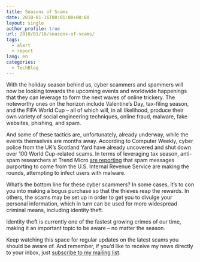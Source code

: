 ```yaml
---
title: Seasons of Scams
date: 2010-01-16T00:01:00+00:00
layout: single
author_profile: true
url: 2010/01/16/seasons-of-scams/
tags:
  - alert
  - report
lang: en
categories: 
  - TechBlog
---
```

With the holiday season behind us, cyber scammers and spammers will now be looking towards the upcoming events and worldwide happenings that they can leverage to form the next waves of online trickery. The noteworthy ones on the horizon include Valentine’s Day, tax-filing season, and the FIFA World Cup – all of which will, in all likelihood, produce their own variety of social engineering techniques, online fraud, malware, fake websites, phishing, and spam.

And some of these tactics are, unfortunately, already underway, while the events themselves are months away. According to Computer Weekly, cyber police from the UK’s Scotland Yard have already uncovered and shut down over 100 World Cup-related scams. In terms of leveraging tax season, anti-spam researchers at Trend Micro [are reporting](http://blog.trendmicro.com/bogus-irs-w-2-form-leads-to-malware/) that spam messages purporting to come from the U.S. Internal Revenue Service are making the rounds, attempting to infect users with malware.

What’s the bottom line for these cyber scammers? In some cases, it’s to con you into making a bogus purchase so that the thieves reap the rewards. In others, the scams may be set up in order to get you to divulge your personal information, which in turn can be used for more widespread criminal means, including identity theft.

Identity theft is currently one of the fastest growing crimes of our time, making it an important topic to be aware – no matter the season. 

Keep watching this space for regular updates on the latest scams you should be aware of. And remember, if you’d like to receive my news directly to your inbox, just [subscribe to my mailing list](http://feedburner.google.com/fb/a/mailverify?uri=OmidsBlog&loc=en_US).
